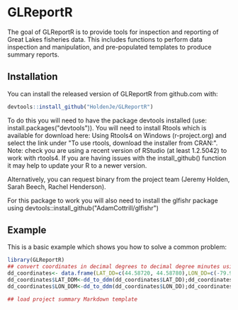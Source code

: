 
# GLReportR

<!-- badges: start -->
<!-- badges: end -->

The goal of GLReportR is to provide tools for inspection and reporting of Great Lakes fisheries data. This includes functions to perform data inspection and manipulation, and pre-populated templates to produce summary reports. 

## Installation

You can install the released version of GLReportR from github.com with:

``` r
devtools::install_github("HoldenJe/GLReportR")
```

To do this you will need to have the package devtools installed (use: install.packages("devtools")). You will need to install Rtools which is available for download here: Using Rtools4 on Windows (r-project.org) and select the link under "To use rtools, download the installer from CRAN:". Note: check you are using a recent version of RStudio (at least 1.2.5042) to work with rtools4. If you are having issues with the install_github() function it may help to update your R to a newer version. 

Alternatively, you can request binary from the project team (Jeremy Holden, Sarah Beech, Rachel Henderson). 

For this package to work you will also need to install the glfishr package using devtools::install_github("AdamCottrill/glfishr")

## Example

This is a basic example which shows you how to solve a common problem:

``` r
library(GLReportR)
## convert coordinates in decimal degrees to decimal degree minutes using the function dd_to_ddm()
dd_coordinates<- data.frame(LAT_DD=c(44.58720, 44.58780),LON_DD=c(-79.97468, -79.97450));dd_coordinates
dd_coordinates$LAT_DDM<-dd_to_ddm(dd_coordinates$LAT_DD);dd_coordinates$LAT_DDM
dd_coordinates$LON_DDM<-dd_to_ddm(dd_coordinates$LON_DD);dd_coordinates$LON_DDM

## load project summary Markdown template

```

